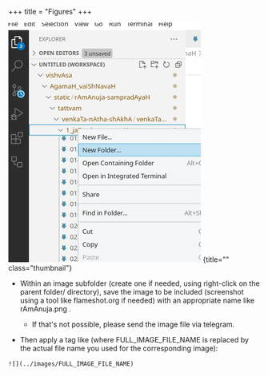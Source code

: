 +++
title = "Figures"
+++

![](/groups/dyuganga/projects/text/git-workflow/vscode/images/new-folder-creation.jpg)
{title="" class="thumbnail"}

- Within an image subfolder (create one if needed, using right-click on the parent folder/ directory), save the image to be included (screenshot using a tool like flameshot.org if needed) with an appropriate name like rAmAnuja.png . 
  - If that's not possible, please send the image file via telegram. 

- Then apply a tag like (where FULL_IMAGE_FILE_NAME is replaced by the actual file name you used for the corresponding image):

```
![](../images/FULL_IMAGE_FILE_NAME)
```

